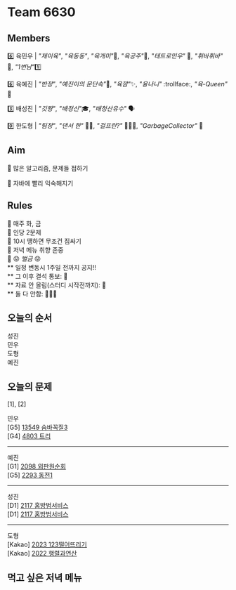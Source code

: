 # Team 6630

## Members

:six:   육민우 | *"제이육"*,  *"육동동"*, *"육개미"*:ant:, *"육공주"*:princess:, *"테트로민우"* 🧩, *"휘바휘바"* 🙌, *"1번남"*:one:

:six:   육예진 | *"반장"*, *"예진이의 문단속"*:door:, *"육깜"*:sparkles:, *"융나니"* :trollface:, *"육-Queen"* 👑

:three: 배성진 | *"깃짱"*,  *"배정신"*:mortar_board:, *"배청산유수"* 🗣️

:zero:  한도형 | *"팀장"*, *"댄서 한"* 🕺🏻, *"걸프란?"* 🤷🏻‍♀️, *"GarbageCollector"* 🤖

## Aim
:dart: 많은 알고리즘, 문제들 접하기

:dart: 자바에 빨리 익숙해지기

## Rules
:pushpin: 매주 화, 금  
:pushpin: 인당 2문제  
:pushpin: 10시 땡하면 무조건 짐싸기  
:pushpin: 저녁 메뉴 취향 존중  
:pushpin: :rage: *벌금* :rage:  
** 일정 변동시 1주일 전까지 공지!!  
** 그 이후 결석 통보: :money_with_wings:  
** 자료 안 올림(스터디 시작전까지): :money_with_wings:    
** 둘 다 안함: :money_with_wings::money_with_wings::money_with_wings:    

## 오늘의 순서
성진  
민우  
도형  
예진  

## 오늘의 문제

[1], [2]  

민우  
[G5] [13549 숨바꼭질3](https://www.acmicpc.net/problem/13549)  
[G4] [4803 트리](https://www.acmicpc.net/problem/4803)  
___
예진  
[G1] [2098 외판원순회](https://www.acmicpc.net/problem/2098)  
[G5] [2293 동전1](https://www.acmicpc.net/problem/2293)  
___
성진  
[D1] [2117 홈방범서비스](https://swexpertacademy.com/main/code/problem/problemDetail.do?contestProbId=AV5V61LqAf8DFAWu)  
[D1] [2117 홈방범서비스](https://swexpertacademy.com/main/code/problem/problemDetail.do?contestProbId=AV5V61LqAf8DFAWu)  
  
___
도형  
[Kakao] [2023 123떨어뜨리기](https://school.programmers.co.kr/learn/courses/30/lessons/150364)  
[Kakao] [2022 행렬과연산](https://school.programmers.co.kr/learn/courses/30/lessons/118670)  


## 먹고 싶은 저녁 메뉴
